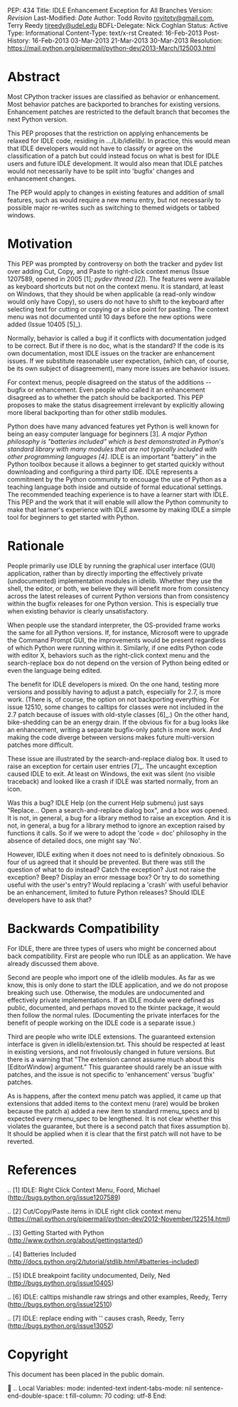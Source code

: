 PEP: 434 Title: IDLE Enhancement Exception for All Branches Version:
$Revision$ Last-Modified: $Date$ Author: Todd Rovito
<rovitotv@gmail.com>, Terry Reedy <tjreedy@udel.edu> BDFL-Delegate: Nick
Coghlan Status: Active Type: Informational Content-Type: text/x-rst
Created: 16-Feb-2013 Post-History: 16-Feb-2013 03-Mar-2013 21-Mar-2013
30-Mar-2013 Resolution:
https://mail.python.org/pipermail/python-dev/2013-March/125003.html

Abstract
========

Most CPython tracker issues are classified as behavior or enhancement.
Most behavior patches are backported to branches for existing versions.
Enhancement patches are restricted to the default branch that becomes
the next Python version.

This PEP proposes that the restriction on applying enhancements be
relaxed for IDLE code, residing in .../Lib/idlelib/. In practice, this
would mean that IDLE developers would not have to classify or agree on
the classification of a patch but could instead focus on what is best
for IDLE users and future IDLE development. It would also mean that IDLE
patches would not necessarily have to be split into 'bugfix' changes and
enhancement changes.

The PEP would apply to changes in existing features and addition of
small features, such as would require a new menu entry, but not
necessarily to possible major re-writes such as switching to themed
widgets or tabbed windows.

Motivation
==========

This PEP was prompted by controversy on both the tracker and pydev list
over adding Cut, Copy, and Paste to right-click context menus (Issue
1207589, opened in 2005 \[1\]*; pydev thread \[2\]*). The features were
available as keyboard shortcuts but not on the context menu. It is
standard, at least on Windows, that they should be when applicable (a
read-only window would only have Copy), so users do not have to shift to
the keyboard after selecting text for cutting or copying or a slice
point for pasting. The context menu was not documented until 10 days
before the new options were added (Issue 10405 \[5\]\_).

Normally, behavior is called a bug if it conflicts with documentation
judged to be correct. But if there is no doc, what is the standard? If
the code is its own documentation, most IDLE issues on the tracker are
enhancement issues. If we substitute reasonable user expectation, (which
can, of course, be its own subject of disagreement), many more issues
are behavior issues.

For context menus, people disagreed on the status of the additions --
bugfix or enhancement. Even people who called it an enhancement
disagreed as to whether the patch should be backported. This PEP
proposes to make the status disagreement irrelevant by explicitly
allowing more liberal backporting than for other stdlib modules.

Python does have many advanced features yet Python is well known for
being an easy computer language for beginners \[3\]*. A major Python
philosophy is "batteries included" which is best demonstrated in
Python's standard library with many modules that are not typically
included with other programming languages \[4\]*. IDLE is an important
"battery" in the Python toolbox because it allows a beginner to get
started quickly without downloading and configuring a third party IDE.
IDLE represents a commitment by the Python community to encouage the use
of Python as a teaching language both inside and outside of formal
educational settings. The recommended teaching experience is to have a
learner start with IDLE. This PEP and the work that it will enable will
allow the Python community to make that learner's experience with IDLE
awesome by making IDLE a simple tool for beginners to get started with
Python.

Rationale
=========

People primarily use IDLE by running the graphical user interface (GUI)
application, rather than by directly importing the effectively private
(undocumented) implementation modules in idlelib. Whether they use the
shell, the editor, or both, we believe they will benefit more from
consistency across the latest releases of current Python versions than
from consistency within the bugfix releases for one Python version. This
is especially true when existing behavior is clearly unsatisfactory.

When people use the standard interpreter, the OS-provided frame works
the same for all Python versions. If, for instance, Microsoft were to
upgrade the Command Prompt GUI, the improvements would be present
regardless of which Python were running within it. Similarly, if one
edits Python code with editor X, behaviors such as the right-click
context menu and the search-replace box do not depend on the version of
Python being edited or even the language being edited.

The benefit for IDLE developers is mixed. On the one hand, testing more
versions and possibly having to adjust a patch, especially for 2.7, is
more work. (There is, of course, the option on not backporting
everything. For issue 12510, some changes to calltips for classes were
not included in the 2.7 patch because of issues with old-style classes
\[6\]\_.) On the other hand, bike-shedding can be an energy drain. If
the obvious fix for a bug looks like an enhancement, writing a separate
bugfix-only patch is more work. And making the code diverge between
versions makes future multi-version patches more difficult.

These issue are illustrated by the search-and-replace dialog box. It
used to raise an exception for certain user entries \[7\]\_. The
uncaught exception caused IDLE to exit. At least on Windows, the exit
was silent (no visible traceback) and looked like a crash if IDLE was
started normally, from an icon.

Was this a bug? IDLE Help (on the current Help submenu) just says
"Replace... Open a search-and-replace dialog box", and a box *was*
opened. It is not, in general, a bug for a library method to raise an
exception. And it is not, in general, a bug for a library method to
ignore an exception raised by functions it calls. So if we were to adopt
the 'code = doc' philosophy in the absence of detailed docs, one might
say 'No'.

However, IDLE exiting when it does not need to is definitely obnoxious.
So four of us agreed that it should be prevented. But there was still
the question of what to do instead? Catch the exception? Just not raise
the exception? Beep? Display an error message box? Or try to do
something useful with the user's entry? Would replacing a 'crash' with
useful behavior be an enhancement, limited to future Python releases?
Should IDLE developers have to ask that?

Backwards Compatibility
=======================

For IDLE, there are three types of users who might be concerned about
back compatibility. First are people who run IDLE as an application. We
have already discussed them above.

Second are people who import one of the idlelib modules. As far as we
know, this is only done to start the IDLE application, and we do not
propose breaking such use. Otherwise, the modules are undocumented and
effectively private implementations. If an IDLE module were defined as
public, documented, and perhaps moved to the tkinter package, it would
then follow the normal rules. (Documenting the private interfaces for
the benefit of people working on the IDLE code is a separate issue.)

Third are people who write IDLE extensions. The guaranteed extension
interface is given in idlelib/extension.txt. This should be respected at
least in existing versions, and not frivolously changed in future
versions. But there is a warning that "The extension cannot assume much
about this \[EditorWindow\] argument." This guarantee should rarely be
an issue with patches, and the issue is not specific to 'enhancement'
versus 'bugfix' patches.

As is happens, after the context menu patch was applied, it came up that
extensions that added items to the context menu (rare) would be broken
because the patch a) added a new item to standard rmenu\_specs and b)
expected every rmenu\_spec to be lengthened. It is not clear whether
this violates the guarantee, but there is a second patch that fixes
assumption b). It should be applied when it is clear that the first
patch will not have to be reverted.

References
==========

.. \[1\] IDLE: Right Click Context Menu, Foord, Michael
(http://bugs.python.org/issue1207589)

.. \[2\] Cut/Copy/Paste items in IDLE right click context menu
(https://mail.python.org/pipermail/python-dev/2012-November/122514.html)

.. \[3\] Getting Started with Python
(http://www.python.org/about/gettingstarted/)

.. \[4\] Batteries Included
(http://docs.python.org/2/tutorial/stdlib.html\#batteries-included)

.. \[5\] IDLE breakpoint facility undocumented, Deily, Ned
(http://bugs.python.org/issue10405)

.. \[6\] IDLE: calltips mishandle raw strings and other examples, Reedy,
Terry (http://bugs.python.org/issue12510)

.. \[7\] IDLE: replace ending with '\' causes crash, Reedy, Terry
(http://bugs.python.org/issue13052)

Copyright
=========

This document has been placed in the public domain.

 .. Local Variables: mode: indented-text indent-tabs-mode: nil
sentence-end-double-space: t fill-column: 70 coding: utf-8 End:
